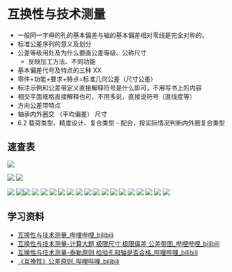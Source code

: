 # 互换性与技术测量

- 一般同一字母的孔的基本偏差与轴的基本偏差相对零线是完全对称的。
- 标准公差序列的意义及划分
- 公差等级用处及为什么要画公差等级、公称尺寸
	- 反映加工方法、不同功能
- 基本偏差代号及特点的三种 XX
- 零件+功能+要求+特点=标准几何公差（尺寸公差）
- 标注示例和公差带定义直接解释符号是什么即可，不用写书上的内容
- 相交平面框格直接解释也可，不用多说，直接说符号（直线度等）
- 方向公差带特点
- 轴承内外圈交 （平均偏差） 尺寸
- 6.2 载荷类型、精度设计、复合类型 - 配合，按实际情况判断内外圈复合类型
## 速查表

![](_images/截屏2023-12-27%2015.50.46.png)

![](_images/截屏2023-12-27%2015.51.27.png)
![](_images/截屏2023-12-27%2015.52.00.png)

![](_images/截屏2023-12-27%2015.52.43.png)
![](_images/截屏2023-12-27%2015.52.55.png)![](_images/截屏2023-12-27%2015.53.07.png)
![](_images/截屏2023-12-27%2015.49.29.png)
![](_images/截屏2023-12-27%2015.53.50.png)
![](_images/截屏2023-12-27%2015.54.03.png)
![](_images/截屏2023-12-27%2015.54.11.png)
![](_images/截屏2023-12-27%2015.54.36.png)
![](_images/截屏2023-12-27%2015.55.02.png)
![](_images/截屏2023-12-27%2015.55.19.png)
![](_images/截屏2023-12-27%2015.55.48.png)
![](_images/截屏2023-12-27%2015.56.04.png)
![](_images/截屏2023-12-27%2015.56.16.png)
![](_images/截屏2023-12-27%2015.56.36.png)
![](_images/截屏2023-12-27%2015.56.45.png)
![](_images/截屏2023-12-27%2015.57.00.png)
![](_images/截屏2023-12-27%2015.57.12.png)
![](_images/截屏2023-12-27%2015.57.27.png)
![](_images/截屏2023-12-27%2015.57.40.png)

## 学习资料

- [互换性与技术测量_哔哩哔哩_bilibili](https://www.bilibili.com/video/BV1Za41167j9/?spm_id_from=333.999.0.0&vd_source=c12a70ba8ec66c2777dce7b9d388d793)
- [互换性与技术测量-计算大题 极限尺寸 极限偏差 公差带图_哔哩哔哩_bilibili](https://www.bilibili.com/video/BV1y34y1z7Np/?spm_id_from=333.999.0.0&vd_source=c12a70ba8ec66c2777dce7b9d388d793)
- [互换性与技术测量-泰勒原则 检验孔和轴是否合格_哔哩哔哩_bilibili](https://www.bilibili.com/video/BV1gq4y1279U/?spm_id_from=333.999.0.0&vd_source=c12a70ba8ec66c2777dce7b9d388d793)
- [《互换性》公差原则_哔哩哔哩_bilibili](https://www.bilibili.com/video/BV1ST4y1f7Vh/?spm_id_from=333.337.search-card.all.click&vd_source=c12a70ba8ec66c2777dce7b9d388d793)